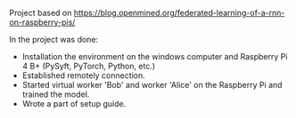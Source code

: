 Project based on https://blog.openmined.org/federated-learning-of-a-rnn-on-raspberry-pis/

In the project was done:
- Installation the environment on the windows computer and Raspberry Pi 4 B+  (PySyft, PyTorch, Python, etc.)
- Established remotely connection.
- Started virtual worker 'Bob' and worker 'Alice' on the Raspberry Pi and trained the model.
- Wrote a part of setup guide.
